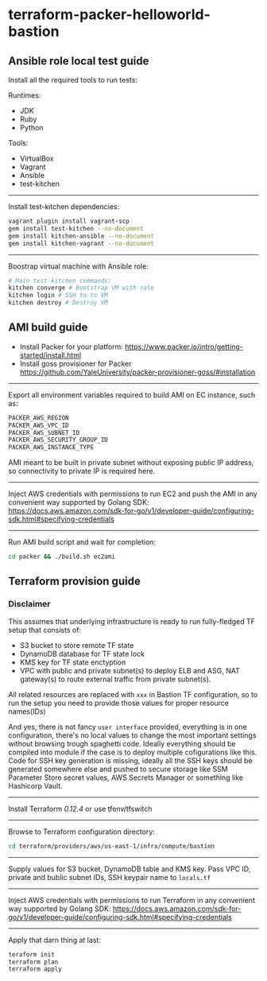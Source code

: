 # terraform-packer-helloworld-bastion

## Ansible role local test guide

Install all the required tools to run tests:

Runtimes:

- JDK
- Ruby
- Python

Tools:

- VirtualBox
- Vagrant
- Ansible
- test-kitchen

---

Install test-kitchen dependencies:

```bash
vagrant plugin install vagrant-scp
gem install test-kitchen --no-document
gem install kitchen-ansible --no-document
gem install kitchen-vagrant --no-document
```

---

Boostrap virtual machine with Ansible role:

```bash
# Main test-kitchen commands:
kitchen converge # Bootstrap VM with role
kitchen login # SSH to to VM
kitchen destroy # Destroy VM
```

## AMI build guide

- Install Packer for your platform: <https://www.packer.io/intro/getting-started/install.html>
- Install goss provisioner for Packer <https://github.com/YaleUniversity/packer-provisioner-goss/#installation>

---

Export all environment variables required to build AMI on EC instance, such as:

```bash
PACKER_AWS_REGION
PACKER_AWS_VPC_ID
PACKER_AWS_SUBNET_ID
PACKER_AWS_SECURITY_GROUP_ID
PACKER_AWS_INSTANCE_TYPE
```

AMI meant to be built in private subnet without exposing public IP address, so connectivity to private IP is required here.

---

Inject AWS credentials with permissions to run EC2 and push the AMI in any convenient way supported by Golang SDK: <https://docs.aws.amazon.com/sdk-for-go/v1/developer-guide/configuring-sdk.html#specifying-credentials>

---

Run AMI build script and wait for completion:

```bash
cd packer && ./build.sh ec2ami
```

## Terraform provision guide

### Disclaimer

This assumes that underlying infrastructure is ready to run fully-fledged TF setup that consists of:

- S3 bucket to store remote TF state
- DynamoDB database for TF state lock
- KMS key for TF state enctyption
- VPC with public and private subnet(s) to deploy ELB and ASG, NAT gateway(s) to route external traffic from private subnet(s).

All related resources are replaced with `xxx` in Bastion TF configuration, so to run the setup you need to provide those values for proper resource names(IDs)

And yes, there is not fancy `user interface` provided, everything is in one configuration, there's no local values to change the most important settings without browsing trough spaghetti code. Ideally everything should be compiled into module if the case is  to deploy multiple cofigurations like this. Code for SSH key generation is missing, ideally all the SSH keys should be generated somewhere else and pushed to secure storage like SSM Parameter Store secret values, AWS Secrets Manager or something like Hashicorp Vault.

---

Install Terraform *0.12.4* or use tfenv/tfswitch

---

Browse to Terraform configuration directory:

```bash
cd terraform/providers/aws/us-east-1/infra/compute/bastion
```

---

Supply values for S3 bucket, DynamoDB table and KMS key. Pass VPC ID, private and bublic subnet IDs, SSH keypair name to `locals.tf`

---

Inject AWS credentials with permissions to run Terraform in any convenient way supported by Golang SDK: <https://docs.aws.amazon.com/sdk-for-go/v1/developer-guide/configuring-sdk.html#specifying-credentials>

---

Apply that darn thing at last:

```bash
teraform init
terraform plan
terraform apply
```


